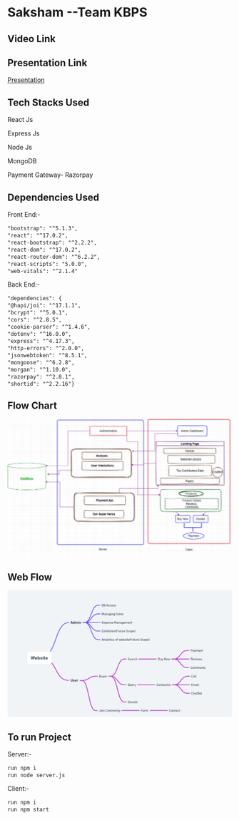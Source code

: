 # Saksham  --Team KBPS



## Video Link
## Presentation Link
[Presentation](https://www.canva.com/design/DAE8FQVvHkI/NHEDmiY8N494DDVBTkX55A/edit?utm_content=DAE8FQVvHkI&utm_campaign=designshare&utm_medium=link2&utm_source=sharebutton)
## Tech Stacks Used

React Js

Express Js

Node Js

MongoDB

Payment Gateway-  Razorpay



## Dependencies Used

Front End:- 

    "bootstrap": "^5.1.3",
    "react": "^17.0.2",
    "react-bootstrap": "^2.2.2",
    "react-dom": "^17.0.2",
    "react-router-dom": "^6.2.2",
    "react-scripts": "5.0.0",
    "web-vitals": "^2.1.4"

Back End:-

    "dependencies": {
    "@hapi/joi": "^17.1.1",
    "bcrypt": "^5.0.1",
    "cors": "^2.8.5",
    "cookie-parser": "^1.4.6",
    "dotenv": "^16.0.0",
    "express": "^4.17.3",
    "http-errors": "^2.0.0",
    "jsonwebtoken": "^8.5.1",
    "mongoose": "^6.2.8",
    "morgan": "^1.10.0",
    "razorpay": "^2.8.1",
    "shortid": "^2.2.16"}
## Flow Chart
![](flow.png)

## Web Flow
![](whimcool.png)
## To run Project

Server:- 

    run npm i
    run node server.js

Client:-

    run npm i
    run npm start
